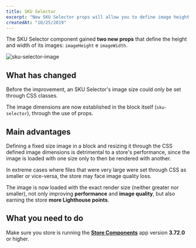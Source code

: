 ```yaml
---
title: SKU Selector
excerpt: "New SKU Selector props will allow you to define image height and width without needing to resort to CSS customization. Enhanced performance and practicality in a single improvement, a dream come true!"
createdAt: "10/25/2019"
---
```


The SKU Selector component gained **two new props** that define the height and width of its images: `imageHeight` e `imageWidth`. 

![sku-selector-image](https://user-images.githubusercontent.com/52087100/67565083-ed991400-f6fa-11e9-952c-b29675a8b98b.png)

## What has changed

Before the improvement, an SKU Selector's image size could only be set through CSS classes. 

The image dimensions are now established in the block itself (`sku-selector`), through the use of props.

## Main advantages

Defining a fixed size image in a block and resizing it through the CSS defined image dimensions is detrimental to a store's performance, since the image is loaded with one size only to then be rendered with another.

In extreme cases where files that were very large were set through CSS as smaller or vice-versa, the store may face image quality loss.

The image is now loaded with the exact render size (neither greater nor smaller), not only improving **performance** and **image quality**, but also earning the store **more Lighthouse points**.

## What you need to do 

Make sure you store is running the [**Store Components**](https://vtex.io/docs/app/vtex.store-components) app version **3.72.0** or higher.
